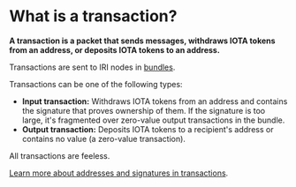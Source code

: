 # What is a transaction?

**A transaction is a packet that sends messages, withdraws IOTA tokens from an address, or deposits IOTA tokens to an address.**

Transactions are sent to IRI nodes in [bundles](../introduction/what-is-a-bundle.md).

Transactions can be one of the following types:
* **Input transaction:** Withdraws IOTA tokens from an address and contains the signature that proves ownership of them. If the signature is too large, it's fragmented over zero-value output transactions in the bundle.
* **Output transaction:** Deposits IOTA tokens to a recipient's address or contains no value (a zero-value transaction).

All transactions are feeless.

[Learn more about addresses and signatures in transactions](root://iota-basics/0.1/concepts/addresses-and-signatures.md).
